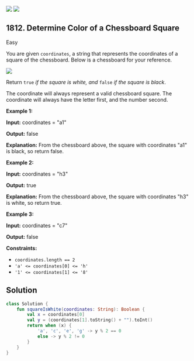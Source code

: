 [![](https://img.shields.io/github/stars/javadev/LeetCode-in-Kotlin?label=Stars&style=flat-square)](https://github.com/javadev/LeetCode-in-Kotlin)
[![](https://img.shields.io/github/forks/javadev/LeetCode-in-Kotlin?label=Fork%20me%20on%20GitHub%20&style=flat-square)](https://github.com/javadev/LeetCode-in-Kotlin/fork)

## 1812\. Determine Color of a Chessboard Square

Easy

You are given `coordinates`, a string that represents the coordinates of a square of the chessboard. Below is a chessboard for your reference.

![](https://assets.leetcode.com/uploads/2021/02/19/screenshot-2021-02-20-at-22159-pm.png)

Return `true` _if the square is white, and_ `false` _if the square is black_.

The coordinate will always represent a valid chessboard square. The coordinate will always have the letter first, and the number second.

**Example 1:**

**Input:** coordinates = "a1"

**Output:** false

**Explanation:** From the chessboard above, the square with coordinates "a1" is black, so return false.

**Example 2:**

**Input:** coordinates = "h3"

**Output:** true

**Explanation:** From the chessboard above, the square with coordinates "h3" is white, so return true.

**Example 3:**

**Input:** coordinates = "c7"

**Output:** false

**Constraints:**

*   `coordinates.length == 2`
*   `'a' <= coordinates[0] <= 'h'`
*   `'1' <= coordinates[1] <= '8'`

## Solution

```kotlin
class Solution {
    fun squareIsWhite(coordinates: String): Boolean {
        val x = coordinates[0]
        val y = (coordinates[1].toString() + "").toInt()
        return when (x) {
            'a', 'c', 'e', 'g' -> y % 2 == 0
            else -> y % 2 != 0
        }
    }
}
```